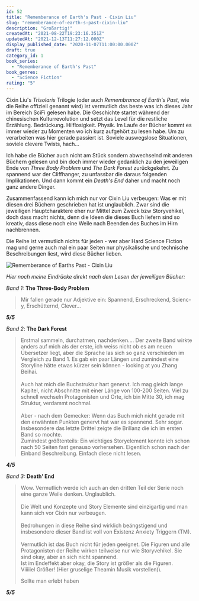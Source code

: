 ```yaml
---
id: 52
title: "Rememberance of Earth's Past - Cixin Liu"
slug: "rememberance-of-earth-s-past-cixin-liu"
description: "Großartig!"
createdAt: "2021-08-22T19:23:16.351Z"
updatedAt: "2021-12-13T11:27:12.000Z"
display_published_date: "2020-11-07T11:00:00.000Z"
draft: true
category_id: 1
book_series:
  - "Rememberance of Earth's Past"
book_genres:
  - "Science Fiction"
rating: "5"
---
```


Cixin Liu's *Trisolaris* Trilogie (oder auch *Remembrance of Earth's Past*, wie die Reihe offiziell genannt wird) ist vermutlich das beste was ich dieses Jahr im Bereich SciFi gelesen habe.
Die Geschichte startet während der chinesischen Kulturrevolution und setzt das Level für die restliche Erzählung. Bedrückung. Hilflosigkeit. Physik. Im Laufe der Bücher kommt es immer wieder zu Momenten wo ich kurz aufgehört zu lesen habe. Um zu verarbeiten was hier gerade passiert ist. Soviele auswegslose Situationen, soviele clevere Twists, hach... 

Ich habe die Bücher auch nicht am Stück sondern abwechselnd mit anderen Büchern gelesen und bin doch immer wieder gedanklich zu den jeweiligen Ende von *Three Body Problem* und *The Dark Forest* zurückgekehrt. Zu spannend war der Cliffhanger, zu unfassbar die daraus folgenden Implikationen. Und dann kommt ein *Death's End* daher und macht noch ganz andere Dinger.

Zusammenfassend kann ich mich nur vor Cixin Liu verbeugen: Was er mit diesen drei Büchern geschrieben hat ist unglaublich. Zwar sind die jeweiligen Hauptcharaktere eher nur Mittel zum Zweck bzw Storyvehikel, doch dass macht nichts, denn die Ideen die dieses Buch liefern sind so kreativ, dass diese noch eine Weile nach Beenden des Buches im Hirn nachbrennen.

Die Reihe ist vermutlich nichts für jeden - wer aber Hard Science Fiction mag und gerne auch mal ein paar Seiten nur physikalische und technische Beschreibungen liest, wird diese Bücher lieben. 

![Rememberance of Earths Past - Cixin Liu](https://res.cloudinary.com/dlsll9dkn/image/upload/v1623176607/pxl_20201229_183427961_8355dcb55a.jpg)


*Hier noch meine Eindrücke direkt nach dem Lesen der jeweiligen Bücher:*

*Band 1:* **The Three-Body Problem**

> Mir fallen gerade nur Adjektive ein: Spannend, Erschreckend, Scienc-y, Erschütternd, Clever...

***5/5***

*Band 2*: **The Dark Forest**

> Erstmal sammeln, durchatmen, nachdenken....
> Der zweite Band wirkte anders auf mich als der erste, ich weiss nicht ob es am neuen Übersetzer liegt, aber die Sprache las sich so ganz verschieden im Vergleich zu Band 1. Es gab ein paar Längen und zumindest eine Storyline hätte etwas kürzer sein können - looking at you Zhang Beihai.\
> \
> Auch hat mich die Buchstruktur hart genervt. Ich mag gleich lange Kapitel, nicht Abschnitte mit einer Länge von 100-200 Seiten. Viel zu schnell wechseln Protagonisten und Orte, ich bin Mitte 30, ich mag Struktur, verdammt nochmal.\
> \
> Aber - nach dem Gemecker: Wenn das Buch mich nicht gerade mit den erwähnten Punkten genervt hat war es spannend. Sehr sogar. Insbesondere das letzte Drittel zeigte die Brillanz die ich im ersten Band so mochte.\
> Zumindest größtenteils: Ein wichtiges Storyelement konnte ich schon nach 50 Seiten fast genauso vorhersehen. Eigentlich schon nach der Einband Beschreibung. Einfach diese nicht lesen.

***4/5***

*Band 3:* **Death' End**

> Wow. Vermutlich werde ich auch an den dritten Teil der Serie noch eine ganze Weile denken. Unglaublich.\
> \
> Die Welt und Konzepte und Story Elemente sind einzigartig und man kann sich vor Cixin nur verbeugen.\
> \
> Bedrohungen in diese Reihe sind wirklich beängstigend und insbesondere dieser Band ist voll von Existenz Anxiety Triggern (TM).\
> \
> Vermutlich ist das Buch nicht für jeden geeignet. Die Figuren und alle Protagonisten der Reihe wirken teilweise nur wie Storyvehikel. Sie sind okay, aber an sich nicht spannend.\
> Ist im Endeffekt aber okay, die Story ist größer als die Figuren.\
> Viiiiiel Größer! (Hier gruselige Theamin Musik vorstellen)\
> 
> Sollte man erlebt haben


***5/5***